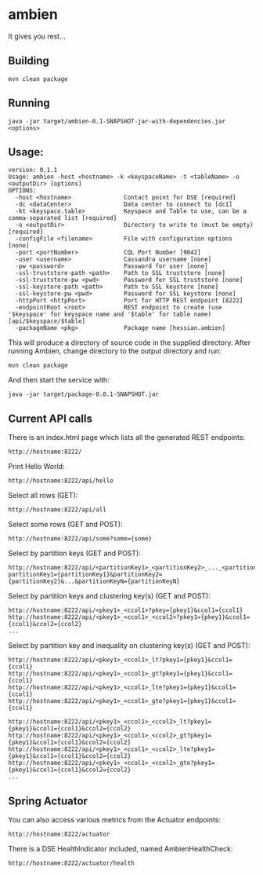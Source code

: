 # ambien
It gives you rest...

## Building
`mvn clean package`

## Running
`java -jar target/ambien-0.1-SNAPSHOT-jar-with-dependencies.jar <options>`

## Usage:
```
version: 0.1.1
Usage: ambien -host <hostname> -k <keyspaceName> -t <tableName> -o <outputDir> [options]
OPTIONS:
  -host <hostname>               Contact point for DSE [required]
  -dc <dataCenter>               Data center to connect to [dc1]
  -kt <keyspace.table>           Keyspace and Table to use, can be a comma-separated list [required]
  -o <outputDir>                 Directory to write to (must be empty) [required]
  -configFile <filename>         File with configuration options [none]
  -port <portNumber>             CQL Port Number [9042]
  -user <username>               Cassandra username [none]
  -pw <password>                 Password for user [none]
  -ssl-truststore-path <path>    Path to SSL truststore [none]
  -ssl-truststore-pw <pwd>       Password for SSL truststore [none]
  -ssl-keystore-path <path>      Path to SSL keystore [none]
  -ssl-keystore-pw <pwd>         Password for SSL keystore [none]
  -httpPort <httpPort>           Port for HTTP REST endpoint [8222]
  -endpointRoot <root>           REST endpoint to create (use '$keyspace' for keyspace name and '$table' for table name) [api/$keyspace/$table]
  -packageName <pkg>             Package name [hessian.ambien]
```

This will produce a directory of source code in the supplied directory.
After running Ambien, change directory to the output directory and run:

`mvn clean package`

And then start the service with:

`java -jar target/package-0.0.1-SNAPSHOT.jar`

## Current API calls
There is an index.html page which lists all the generated REST endpoints:
``` 
http://hostname:8222/
```
Print Hello World:
```
http://hostname:8222/api/hello
```
Select all rows (GET):
```
http://hostname:8222/api/all
```
Select some rows (GET and POST):
``` 
http://hostname:8222/api/some?some={some}
```
Select by partition keys (GET and POST):
```
http://hostname:8222/api/<partitionKey1>_<partitionKey2>_..._<partitionKeyN>/?partitionKey1={partitionKey1}&partitionKey2={partitionKey2}&...&partitionKeyN={partitionKeyN}
```
Select by partition keys and clustering key(s) (GET and POST):
```
http://hostname:8222/api/<pkey1>_<ccol1>?pkey={pkey1}&ccol1={ccol1}
http://hostname:8222/api/<pkey1>_<ccol1>_<ccol2>?pkey1={pkey1}&ccol1={ccol1}&ccol2={ccol2}
...
```
Select by partition key and inequality on clustering key(s) (GET and POST):
```
http://hostname:8222/api/<pkey1>_<ccol1>_lt?pkey1={pkey1}&ccol1={ccol1}
http://hostname:8222/api/<pkey1>_<ccol1>_gt?pkey1={pkey1}&ccol1={ccol1}
http://hostname:8222/api/<pkey1>_<ccol1>_lte?pkey1={pkey1}&ccol1={ccol1}
http://hostname:8222/api/<pkey1>_<ccol1>_gte?pkey1={pkey1}&ccol1={ccol1}

http://hostname:8222/api/<pkey1>_<ccol1>_<ccol2>_lt?pkey1={pkey1}&ccol1={ccol1}&ccol2={ccol2}
http://hostname:8222/api/<pkey1>_<ccol1>_<ccol2>_gt?pkey1={pkey1}&ccol1={ccol1}&ccol2={ccol2}
http://hostname:8222/api/<pkey1>_<ccol1>_<ccol2>_lte?pkey1={pkey1}&ccol1={ccol1}&ccol2={ccol2}
http://hostname:8222/api/<pkey1>_<ccol1>_<ccol2>_gte?pkey1={pkey1}&ccol1={ccol1}&ccol2={ccol2}
...
```

## Spring Actuator
You can also access various metrics from the Actuator endpoints:
``` 
http://hostname:8222/actuator
```
There is a DSE HealthIndicator included, named AmbienHealthCheck:
``` 
http://hostname:8222/actuator/health
```

